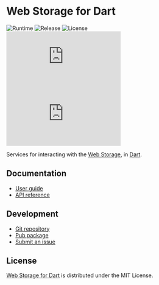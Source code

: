 # Web Storage for Dart
![Runtime](https://badgen.net/badge/dart/%3E%3D2.8/green) ![Release](https://img.shields.io/pub/v/webstorage.svg) ![License](https://badgen.net/badge/license/MIT/blue) ![Coverage](https://badgen.net/coveralls/c/github/cedx/webstorage.dart) ![Build](https://badgen.net/github/checks/cedx/webstorage.dart)

Services for interacting with the [Web Storage](https://developer.mozilla.org/en-US/docs/Web/API/Storage), in [Dart](https://dart.dev).

## Documentation
- [User guide](https://docs.belin.io/webstorage.dart)
- [API reference](https://api.belin.io/webstorage.dart)

## Development
- [Git repository](https://git.belin.io/cedx/webstorage.dart)
- [Pub package](https://pub.dev/packages/webstorage)
- [Submit an issue](https://git.belin.io/cedx/webstorage.dart/issues)

## License
[Web Storage for Dart](https://docs.belin.io/webstorage.dart) is distributed under the MIT License.
